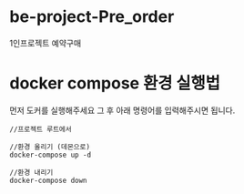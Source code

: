 # be-project-Pre_order
1인프로젝트 예약구매



# docker compose 환경 실행법
먼저 도커를 실행해주세요 그 후 아래 명령어를 입력해주시면 됩니다.
```
//프로젝트 루트에서

//환경 올리기 (데몬으로)
docker-compose up -d

//환경 내리기
docker-compose down
```
